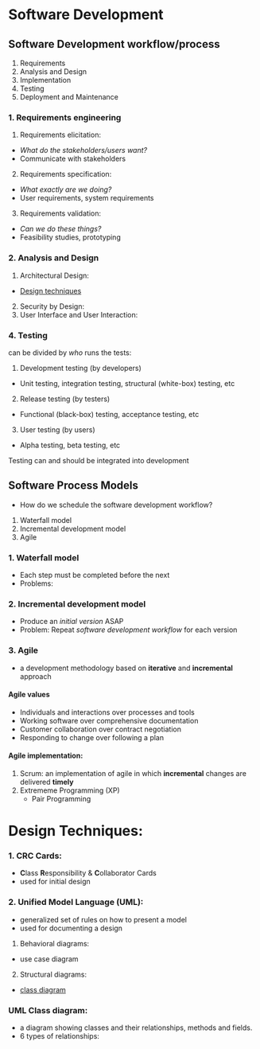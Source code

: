# Software Development
## Software Development workflow/process
1. Requirements
2. Analysis and Design 
3. Implementation
4. Testing
5. Deployment and Maintenance

### 1. Requirements engineering
1. Requirements elicitation:
- *What do the stakeholders/users want?*
- Communicate with stakeholders
2. Requirements specification:
- *What exactly are we doing?*
- User requirements, system requirements
3. Requirements validation:
- *Can we do these things?*
- Feasibility studies, prototyping

### 2. Analysis and Design
1. Architectural Design:

- [Design techniques](#design-techniques)

2. Security by Design:
3. User Interface and User Interaction:

### 4. Testing
can be divided by *who* runs the tests:
1. Development testing (by developers)
- Unit testing, integration testing, structural (white-box) testing, etc
2. Release testing (by testers)
- Functional (black-box) testing, acceptance testing, etc
3. User testing (by users)
- Alpha testing, beta testing, etc

Testing can and should be integrated into development

## Software Process Models
- How do we schedule the software development workflow?
1. Waterfall model
2. Incremental development model
3. Agile

### 1. Waterfall model
- Each step must be completed before the next
- Problems:

### 2. Incremental development model
- Produce an *initial version* ASAP
- Problem: Repeat *software development workflow* for each version

### 3. Agile
- a development methodology based on **iterative** and **incremental** approach
#### Agile values
- Individuals and interactions over processes and tools
- Working software over comprehensive documentation
- Customer collaboration over contract negotiation
- Responding to change over following a plan
#### Agile implementation:
1. Scrum: an implementation of agile in which **incremental** changes are delivered **timely**
2. Extrememe Programming (XP)
   - Pair Programming

# Design Techniques:
### 1. CRC Cards:
- **C**lass **R**esponsibility & **C**ollaborator Cards
- used for initial design
### 2. Unified Model Language (UML):
- generalized set of rules on how to present a model
- used for documenting a design
1. Behavioral diagrams:
- use case diagram
2. Structural diagrams:
- [class diagram](#uml-class-diagram) 

### UML Class diagram:
- a diagram showing classes and their relationships, methods and fields.
- 6 types of relationships: